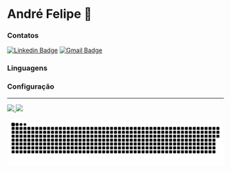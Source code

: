 # André Felipe 👋


### Contatos
[![Linkedin Badge](https://img.shields.io/badge/-André_Felipe-00875f?style=flat-square&logo=Linkedin&logoColor=white&link=https://www.linkedin.com/in/andre-felipe-ti-dev/)](https://www.linkedin.com/in/andre-felipe-ti-dev/)
[![Gmail Badge](https://img.shields.io/badge/-dev.andre.ti@gmail.com-00875f?style=flat-square&logo=Gmail&logoColor=white&link=mailto:dev.andre.ti@gmail.com)](mailto:dev.andre.ti@gmail.com)


### Linguagens
          
### 

###

### Configuração
---       
<div>
<a href="https://github.com/DeldMi">
<img height="180em" src="https://github-readme-stats.vercel.app/api/top-langs/?username=DeldMi&layout=compact&langs_count=7&theme=dracula"/>
<img height="180em" src="https://github-readme-stats.vercel.app/api?username=DeldMi&show_icons=true&theme=dracula&include_all_commits=true&count_private=true"/>
</div>
       

![Snake animation](https://github.com/DeldMI/DeldMi/blob/output/github-contribution-grid-snake.svg)
<!--
**DeldMi/DeldMi** is a ✨ _special_ ✨ repository because its `README.md` (this file) appears on your GitHub profile.

Here are some ideas to get you started:

- 🔭 I’m currently working on ...
- 🌱 I’m currently learning ...
- 👯 I’m looking to collaborate on ...
- 🤔 I’m looking for help with ...
- 💬 Ask me about ...
- 📫 How to reach me: ...
- 😄 Pronouns: ...
- ⚡ Fun fact: ...
-->

